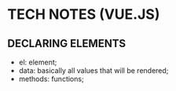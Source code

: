 # TECH NOTES (VUE.JS)
## DECLARING ELEMENTS
- el: element;
- data: basically all values that will be rendered;
- methods: functions;